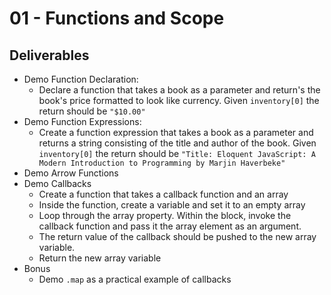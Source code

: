 # 01 - Functions and Scope

## Deliverables

- Demo Function Declaration:
  - Declare a function that takes a book as a parameter and return's the book's price formatted to look like currency. Given `inventory[0]` the return should be `"$10.00"`  
- Demo Function Expressions:
  - Create a function expression that takes a book as a parameter and returns a string consisting of the title and author of the book. Given `inventory[0]` the return should be `"Title: Eloquent JavaScript: A Modern Introduction to Programming by Marjin Haverbeke"`
- Demo Arrow Functions
- Demo Callbacks
  - Create a function that takes a callback function and an array
  - Inside the function, create a variable and set it to an empty array
  - Loop through the array property. Within the block, invoke the callback function and pass it the array element as an argument.
  - The return value of the callback should be pushed to the new array variable.
  - Return the new array variable
- Bonus
  - Demo `.map` as a practical example of callbacks
